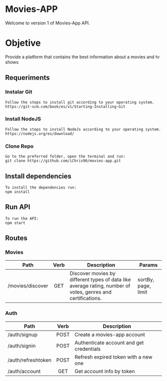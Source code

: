 # Movies-APP

Welcome to version 1 of Movies-App API.

# Objetive

Provide a platform that contains the best information about a movies and tv shows

## Requeriments

### Instalar Git

    Follow the steps to install git according to your operating system.
    https://git-scm.com/book/es/v1/Starting-Installing-Git

### Install NodeJS

    Follow the steps to install NodeJs according to your operating system.
    https://nodejs.org/es/download/

### Clone Repo

    Go to the preferred folder, open the terminal and run:
    git clone https://github.com/iChris96/movies-app.git

## Install dependencies

    To install the dependencies run:
    npm install

## Run API

    To run the API:
    npm start

## Routes

### Movies

| Path             | Verb | Description                                                                                                 | Params              |
| ---------------- | :--: | ----------------------------------------------------------------------------------------------------------- | ------------------- |
| /movies/discover | GET  | Discover movies by different types of data like average rating, number of votes, genres and certifications. | sortBy, page, limit |

### Auth

| Path               | Verb | Description                              |
| ------------------ | :--: | ---------------------------------------- |
| /auth/signup       | POST | Create a movies-app account              |
| /auth/signin       | POST | Authenticate account and get credentials |
| /auth/refreshtoken | POST | Refresh expired token with a new one     |
| /auth/account      | GET  | Get account info by token                |
